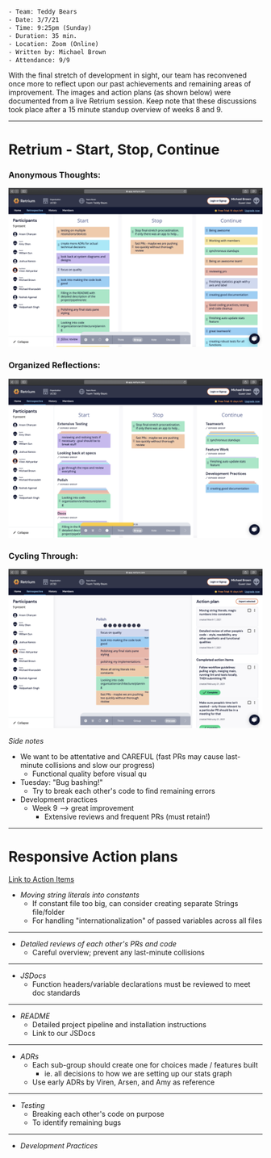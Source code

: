 ```
- Team: Teddy Bears
- Date: 3/7/21
- Time: 9:25pm (Sunday)
- Duration: 35 min.
- Location: Zoom (Online)
- Written by: Michael Brown
- Attendance: 9/9
```

With the final stretch of development in sight, our team has reconvened once more to reflect upon our past achievements and remaining areas of improvement. The images and action plans (as shown below) were documented from a live Retrium session. Keep note that these discussions took place after a 15 minute standup overview of weeks 8 and 9.

-------

# Retrium - Start, Stop, Continue

### Anonymous Thoughts:
![](./RetroNotes-Part2/Retrium-OpenThoughts.png)

### Organized Reflections:
![](./RetroNotes-Part2/Retrium-Organization.png)

### Cycling Through:
![](./RetroNotes-Part2/Retrium-CycleThrough.png)

*Side notes*
- We want to be attentative and CAREFUL (fast PRs may cause last-minute collisions and slow our progress)
  - Functional quality before visual qu
- Tuesday: "Bug bashing!"
  - Try to break each other's code to find remaining errors
- Development practices
  - Week 9 --> great improvement
    - Extensive reviews and frequent PRs (must retain!)

-------

# Responsive Action plans

[Link to Action Items](./RetroNotes-Part2/Retrospective2.csv)

- *Moving string literals into constants*
  - If constant file too big, can consider creating separate Strings file/folder
  - For handling "internationalization" of passed variables across all files
-------
- *Detailed reviews of each other's PRs and code*
  - Careful overview; prevent any last-minute collisions
-------
- *JSDocs*
  - Function headers/variable declarations must be reviewed to meet doc standards
-------
- *README*
  - Detailed project pipeline and installation instructions
  - Link to our JSDocs
-------
- *ADRs*
  - Each sub-group should create one for choices made / features built
    - ie. all decisions to how we are setting up our stats graph
  - Use early ADRs by Viren, Arsen, and Amy as reference
-------
- *Testing*
  - Breaking each other's code on purpose
  - To identify remaining bugs
-------
- *Development Practices*

